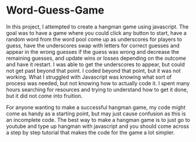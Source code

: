 # Word-Guess-Game

  In this project, I attempted to create a hangman game using javascript. The goal was to have a game where you could click any button to start, have a random word from the word pool come up as underscores for players to guess, have the underscores swap with letters for correct guesses and appear in the wrong guesses if the guess was wrong and decrease the remaining guesses, and update wins or losses depending on the outcome and have it restart. I was able to get the underscores to appear, but could not get past beyond that point. I coded beyond that point, but it was not working. What I struggled with Javascript was knowing what sort of process was needed, but not knowing how to actually code it. I spent many hours searching for resources and trying to understand how to get it done, but it did not come into fruition.

  For anyone wanting to make a successful hangman game, my code might come as handy as a starting point, but may just cause confusion as this is an incomplete code. The best way to make a hangman game is to just go to youtube and type up hangman with javascript and you should come across a step by step tutorial that makes the code for the game a lot simpler.
